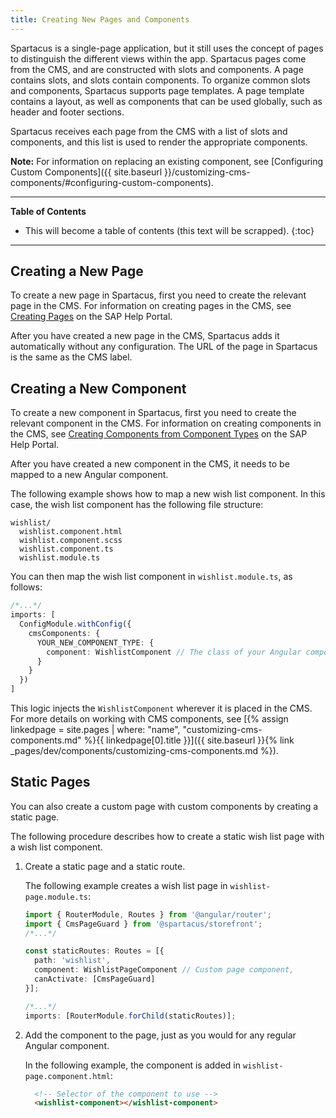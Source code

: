 ```yaml
---
title: Creating New Pages and Components
---
```


Spartacus is a single-page application, but it still uses the concept of pages to distinguish the different views within the app. Spartacus pages come from the CMS, and are constructed with slots and components. A page contains slots, and slots contain components. To organize common slots and components, Spartacus supports page templates. A page template contains a layout, as well as components that can be used globally, such as header and footer sections.

Spartacus receives each page from the CMS with a list of slots and components, and this list is used to render the appropriate components.

**Note:** For information on replacing an existing component, see [Configuring Custom Components]({{ site.baseurl }}/customizing-cms-components/#configuring-custom-components).

***

**Table of Contents**

- This will become a table of contents (this text will be scrapped).
{:toc}

***

## Creating a New Page

To create a new page in Spartacus, first you need to create the relevant page in the CMS. For information on creating pages in the CMS, see [Creating Pages](https://help.sap.com/viewer/9d346683b0084da2938be8a285c0c27a/latest/en-US/ca0687d2796a44bb99ac59516ca87d20.html) on the SAP Help Portal.

After you have created a new page in the CMS, Spartacus adds it automatically without any configuration. The URL of the page in Spartacus is the same as the CMS label.

## Creating a New Component

To create a new component in Spartacus, first you need to create the relevant component in the CMS. For information on creating components in the CMS, see [Creating Components from Component Types](https://help.sap.com/viewer/9d346683b0084da2938be8a285c0c27a/latest/en-US/fe7f25cd80ec42e5a197b322dc7aafbc.html) on the SAP Help Portal.

After you have created a new component in the CMS, it needs to be mapped to a new Angular component.

The following example shows how to map a new wish list component. In this case, the wish list component has the following file structure:

```text
wishlist/
  wishlist.component.html
  wishlist.component.scss
  wishlist.component.ts
  wishlist.module.ts
```

You can then map the wish list component in `wishlist.module.ts`, as follows:

```ts
/*...*/
imports: [
  ConfigModule.withConfig({
    cmsComponents: {
      YOUR_NEW_COMPONENT_TYPE: {
        component: WishlistComponent // The class of your Angular component
      }
    }
  })
]
```

This logic injects the `WishlistComponent` wherever it is placed in the CMS. For more details on working with CMS components, see [{% assign linkedpage = site.pages | where: "name", "customizing-cms-components.md" %}{{ linkedpage[0].title }}]({{ site.baseurl }}{% link _pages/dev/components/customizing-cms-components.md %}).

## Static Pages

You can also create a custom page with custom components by creating a static page.

The following procedure describes how to create a static wish list page with a wish list component.

1. Create a static page and a static route.

    The following example creates a wish list page in `wishlist-page.module.ts`:

    ```ts
    import { RouterModule, Routes } from '@angular/router';
    import { CmsPageGuard } from '@spartacus/storefront';
    /*...*/

    const staticRoutes: Routes = [{
      path: 'wishlist',
      component: WishlistPageComponent // Custom page component,
      canActivate: [CmsPageGuard]
    }];

    /*...*/
    imports: [RouterModule.forChild(staticRoutes)];
    ```

2. Add the component to the page, just as you would for any regular Angular component.

    In the following example, the component is added in `wishlist-page.component.html`:

    ```html
      <!-- Selector of the component to use -->
      <wishlist-component></wishlist-component>
    ```

